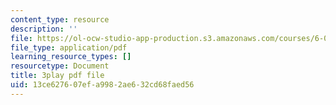 ```yaml
---
content_type: resource
description: ''
file: https://ol-ocw-studio-app-production.s3.amazonaws.com/courses/6-0001-introduction-to-computer-science-and-programming-in-python-fall-2016/13ce627607efa9982ae632cd68faed56_w4uxYDPsjbw.pdf
file_type: application/pdf
learning_resource_types: []
resourcetype: Document
title: 3play pdf file
uid: 13ce6276-07ef-a998-2ae6-32cd68faed56
---
```

